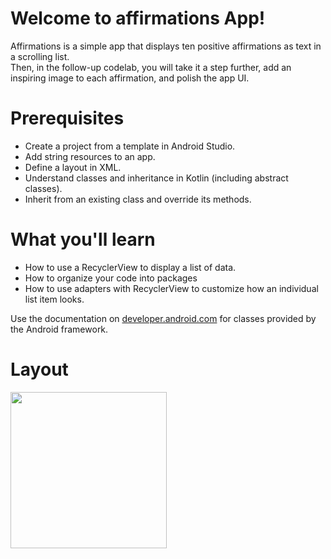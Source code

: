 # Welcome to affirmations App!
Affirmations is a simple app that displays ten positive affirmations as text in a scrolling list. </br>
Then, in the follow-up codelab, you will take it a step further, add an inspiring image to each affirmation, and polish the app UI.

# Prerequisites
- Create a project from a template in Android Studio.
- Add string resources to an app.
- Define a layout in XML.
- Understand classes and inheritance in Kotlin (including abstract classes).
- Inherit from an existing class and override its methods.


# What you'll learn
 - How to use a RecyclerView to display a list of data.
 - How to organize your code into packages
 - How to use adapters with RecyclerView to customize how an individual list item looks.

Use the documentation on [developer.android.com](https://developer.android.com/) for classes provided by the Android framework.

# Layout
<img src="image.gif" width="250">
